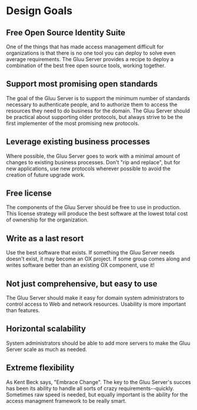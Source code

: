 # Design Goals

## Free Open Source Identity Suite

One of the things that has made access management difficult for
organizations is that there is no one tool you can deploy to solve
even average requirements.  The Gluu Server provides a recipe to 
deploy a combination of the best free open source tools, working 
together.

## Support most promising open standards

The goal of the Gluu Server is to support the minimum number
of standards necessary to authenticate people, and to authorize them
to access the resources they need to do business for the domain.
The Gluu Server should be practical about supporting older protocols, 
but always strive to be the first implementer of the most promising 
new protocols. 

## Leverage existing business processes

Where possible, the Gluu Server goes to work with a minimal amount 
of changes to existing business processes. Don't "rip and replace",
but for new applications, use new protocols wherever possible to 
avoid the creation of future upgrade work.

## Free license

The components of the Gluu Server should be free to use in production.
This license strategy will produce the best software at the lowest 
total cost of ownership for the organization.

## Write as a last resort 

Use the best software that exists. If something the Gluu Server needs
doesn't exist, it may become an OX project. If some group comes along and
writes software better than an existing OX component, use it!

## Not just comprehensive, but easy to use

The Gluu Server should make it easy for domain system administrators
to control access to Web and network resources. Usability is more
important than features.

## Horizontal scalability

System administrators should be able to add more servers to make the 
Gluu Server scale as much as needed.

## Extreme flexibility

As Kent Beck says, "Embrace Change". The key to the Gluu Server's succes
has been its ability to handle all sorts of crazy requirements--quickly.
Sometimes raw speed is needed, but equally important is the ability for
the access managment framework to be really smart.




